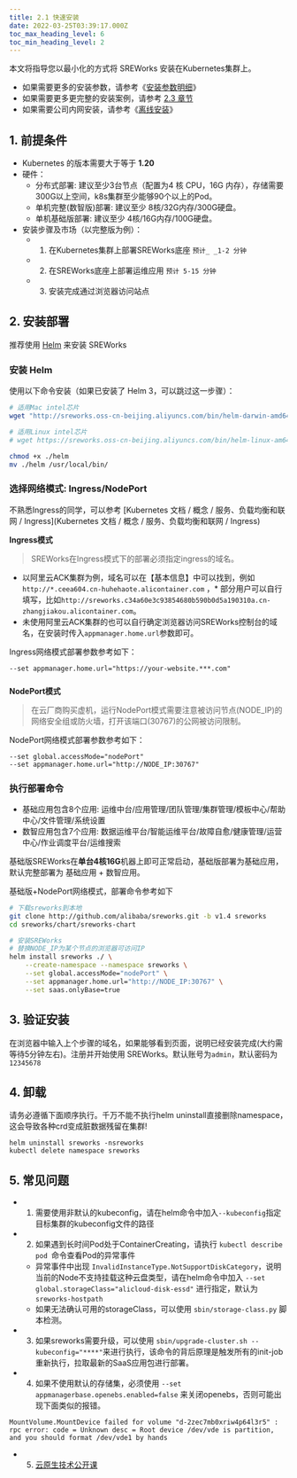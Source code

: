 ```yaml
---
title: 2.1 快速安装
date: 2022-03-25T03:39:17.000Z
toc_max_heading_level: 6
toc_min_heading_level: 2
---
```


本文将指导您以最小化的方式将 SREWorks 安装在Kubernetes集群上。

- 如果需要更多的安装参数，请参考《[安装参数明细](./mzz07m)》
- 如果需要更多更完整的安装案例，请参考 [2.3 章节](./vnlbio04odgkllih)
- 如果需要公司内网安装，请参考《[离线安装](./vswz3aa0td7os7i3)》
<a name="vFiKP"></a>

## 1. 前提条件

- Kubernetes 的版本需要大于等于 **1.20**
- 硬件：
   - 分布式部署: 建议至少3台节点（配置为4 核 CPU，16G 内存），存储需要300G以上空间，k8s集群至少能够90个以上的Pod。
   - 单机完整(数智版)部署: 建议至少 8核/32G内存/300G硬盘。
   - 单机基础版部署: 建议至少 4核/16G内存/100G硬盘。
- 安装步骤及市场（以完整版为例）：
   - 1. 在Kubernetes集群上部署SREWorks底座 `预计_ _1-2 分钟`
   - 2. 在SREWorks底座上部署运维应用 `预计 5-15 分钟`
   - 3. 安装完成通过浏览器访问站点

<a name="u5WyB"></a>

## 2. 安装部署

推荐使用 [Helm](https://helm.sh/) 来安装 SREWorks
<a name="MPeH4"></a>

### 安装 Helm
使用以下命令安装（如果已安装了 Helm 3，可以跳过这一步骤）：
```bash
# 适用Mac intel芯片
wget "http://sreworks.oss-cn-beijing.aliyuncs.com/bin/helm-darwin-amd64" -O helm

# 适用Linux intel芯片
# wget https://sreworks.oss-cn-beijing.aliyuncs.com/bin/helm-linux-am64 -O helm

chmod +x ./helm
mv ./helm /usr/local/bin/
```

<a name="FWdw9"></a>

### 选择网络模式: Ingress/NodePort

不熟悉Ingress的同学，可以参考 [Kubernetes 文档 / 概念 / 服务、负载均衡和联网 / Ingress](Kubernetes 文档 / 概念 / 服务、负载均衡和联网 / Ingress)

**Ingress模式**
> SREWorks在Ingress模式下的部署必须指定ingress的域名。


- 以阿里云ACK集群为例，域名可以在【基本信息】中可以找到，例如 `http://*.ceea604.cn-huhehaote.alicontainer.com` ，* 部分用户可以自行填写，比如`http://sreworks.c34a60e3c93854680b590b0d5a190310a.cn-zhangjiakou.alicontainer.com`。
- 未使用阿里云ACK集群的也可以自行确定浏览器访问SREWorks控制台的域名，在安装时传入`appmanager.home.url`参数即可。

Ingress网络模式部署参数参考如下：
```
--set appmanager.home.url="https://your-website.***.com" 
```
<a name="a74pq"></a>

### 
**NodePort模式**
> 在云厂商购买虚机，运行NodePort模式需要注意被访问节点(NODE_IP)的网络安全组或防火墙，打开该端口(30767)的公网被访问限制。


NodePort网络模式部署参数参考如下：
```
--set global.accessMode="nodePort" 
--set appmanager.home.url="http://NODE_IP:30767"
```

<a name="NR5Lc"></a>

### 执行部署命令

- 基础应用包含8个应用: 运维中台/应用管理/团队管理/集群管理/模板中心/帮助中心/文件管理/系统设置
- 数智应用包含7个应用: 数据运维平台/智能运维平台/故障自愈/健康管理/运营中心/作业调度平台/运维搜索

基础版SREWorks在**单台4核16G**机器上即可正常启动，基础版部署为基础应用，默认完整部署为 基础应用 + 数智应用。

基础版+NodePort网络模式，部署命令参考如下
```bash
# 下载sreworks到本地
git clone http://github.com/alibaba/sreworks.git -b v1.4 sreworks
cd sreworks/chart/sreworks-chart

# 安装SREWorks
# 替换NODE_IP为某个节点的浏览器可访问IP
helm install sreworks ./ \
    --create-namespace --namespace sreworks \
    --set global.accessMode="nodePort" \
    --set appmanager.home.url="http://NODE_IP:30767" \
    --set saas.onlyBase=true
```


<a name="ZKREF"></a>

## 3. 验证安装
在浏览器中输入上个步骤的域名，如果能够看到页面，说明已经安装完成(大约需等待5分钟左右)。注册并开始使用 SREWorks。默认账号为`admin`，默认密码为`12345678`


<a name="Vh7C6"></a>

## 4. 卸载
请务必遵循下面顺序执行。千万不能不执行helm uninstall直接删除namespace，这会导致各种crd变成脏数据残留在集群!
```
helm uninstall sreworks -nsreworks
kubectl delete namespace sreworks
```


<a name="AwB0R"></a>

## 5. 常见问题

- 1. 需要使用非默认的kubeconfig，请在helm命令中加入`--kubeconfig`指定目标集群的kubeconfig文件的路径
- 2. 如果遇到长时间Pod处于ContainerCreating，请执行 `kubectl describe pod `命令查看Pod的异常事件
   - 异常事件中出现 `InvalidInstanceType.NotSupportDiskCategory`，说明当前的Node不支持挂载这种云盘类型，请在helm命令中加入 `--set global.storageClass="alicloud-disk-essd"` 进行指定，默认为`sreworks-hostpath`
   - 如果无法确认可用的storageClass，可以使用 `sbin/storage-class.py` 脚本检测。
- 3. 如果sreworks需要升级，可以使用 `sbin/upgrade-cluster.sh --kubeconfig="****"`来进行执行，该命令的背后原理是触发所有的init-job重新执行，拉取最新的SaaS应用包进行部署。
- 4. 如果不使用默认的存储集，必须使用 `--set appmanagerbase.openebs.enabled=false` 来关闭openebs，否则可能出现下面类似的报错。
```
MountVolume.MountDevice failed for volume "d-2zec7mb0xriw4p64l3r5" : rpc error: code = Unknown desc = Root device /dev/vde is partition, and you should format /dev/vde1 by hands
```

- 5.  [云原生技术公开课](https://edu.aliyun.com/roadmap/cloudnative)
